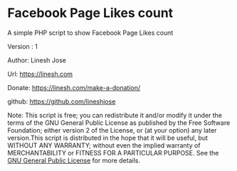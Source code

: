 # Facebook Page Likes count
A simple PHP script to show Facebook Page Likes count

Version : 1

Author: Linesh Jose

Url: https://linesh.com

Donate:  https://linesh.com/make-a-donation/

github: https://github.com/lineshjose

Note: This script is free; you can redistribute it and/or modify  it under the terms of the GNU General Public License as published by the Free Software Foundation; either version 2 of the License, or (at your option) any later version.This script is distributed in the hope that it will be useful,   but WITHOUT ANY WARRANTY; without even the implied warranty of MERCHANTABILITY or FITNESS FOR A PARTICULAR PURPOSE. 	See the  [GNU General Public License](./LICENSE.md) for more details.
